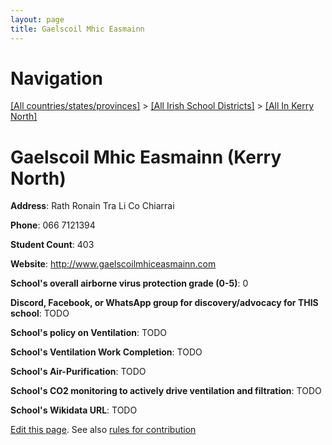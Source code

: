 ```yaml
---
layout: page
title: Gaelscoil Mhic Easmainn
---
```

# Navigation

[[All countries/states/provinces]](../../..) > [[All Irish School Districts]](../..) > [[All In Kerry North]](..)

# Gaelscoil Mhic Easmainn (Kerry North)

**Address**: Rath Ronain Tra Li Co Chiarrai

**Phone**: 066 7121394

**Student Count**: 403

**Website**: <http://www.gaelscoilmhiceasmainn.com>

**School's overall airborne virus protection grade (0-5)**: 0

**Discord, Facebook, or WhatsApp group for discovery/advocacy for THIS school**: TODO

**School's policy on Ventilation**: TODO

**School's Ventilation Work Completion**: TODO

**School's Air-Purification**: TODO

**School's CO2 monitoring to actively drive ventilation and filtration**: TODO

**School's Wikidata URL**: TODO


[Edit this page](https://github.com/ventilate-schools/Ireland/edit/main/./Kerry_North/Gaelscoil_Mhic_Easmainn.md). See also [rules for contribution](../../../contribution-rules/)